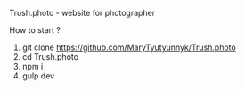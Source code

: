 Trush.photo - website for photographer

How to start ?
1) git clone https://github.com/MaryTyutyunnyk/Trush.photo
2) cd Trush.photo
3) npm i
4) gulp dev

